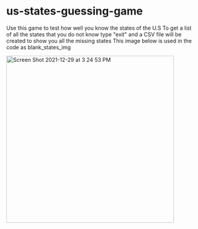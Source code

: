 # us-states-guessing-game
Use this game to test how well you know the states of the U.S
To get a list of all the states that you do not know type "exit" and a CSV file will be created to show you all the missing states 
This image below is used in the code as blank_states_img






<img width="441" alt="Screen Shot 2021-12-29 at 3 24 53 PM" src="https://user-images.githubusercontent.com/96198947/147700957-c95c3fc0-225a-4542-9e84-0a36a5849c3e.png">

